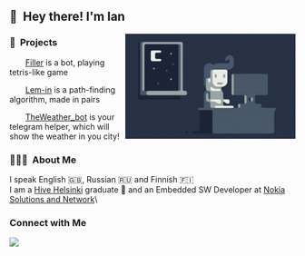 ## 👋 &nbsp;Hey there! I'm Ian

<img alt="Night Coding" src="https://raw.githubusercontent.com/AVS1508/AVS1508/master/assets/Night-Coding.gif" align="right"/>

### 🔨 &nbsp;Projects
<p>&emsp;&emsp;<a href="https://github.com/IanGaplichnik/42_Filler">Filler</a> is a bot, playing tetris-like game
<p>&emsp;&emsp;<a href="https://github.com/HenronenGIT/lem-in">Lem-in</a> is a path-finding algorithm, made in pairs</p>
<p>&emsp;&emsp;<a href="https://github.com/IanGaplichnik/TheWeatherReport_bot">TheWeather_bot</a> is your telegram helper, which will show the weather in you city!</p>

### 👨🏻‍💻 &nbsp;About Me
I speak English 🇬🇧, Russian 🇷🇺 and Finnish 🇫🇮\
I am a <a href="https://www.hive.fi/">Hive Helsinki</a> graduate :honeybee: and an Embedded SW Developer at <a href="https://www.nokia.com/networks/mobile-networks/">Nokia Solutions and Network</a>\

### Connect with Me

<a href="https://www.linkedin.com/in/iangaplichnik/"><img src="https://img.shields.io/badge/-Ian%20Gaplichnik-0077B5?style=flat-square&logo=Linkedin&logoColor=white"/></a>
